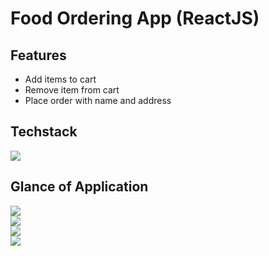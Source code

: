 # Food Ordering App (ReactJS)

## Features

- Add items to cart
- Remove item from cart
- Place order with name and address

## Techstack

<img src="https://img.shields.io/badge/React-20232A?style=for-the-badge&logo=react&logoColor=61DAFB">

## Glance of Application

<img src="https://imgur.com/dbDJE6T.jpg"/> <br/>
<img src="https://imgur.com/RmUQ4RY.jpg"> <br/>
<img src="https://imgur.com/fE36qq8.jpg"><br/>
<img src="https://imgur.com/lY6uf0S.jpg"><br/>
